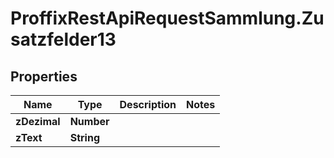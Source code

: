 # ProffixRestApiRequestSammlung.Zusatzfelder13

## Properties
Name | Type | Description | Notes
------------ | ------------- | ------------- | -------------
**zDezimal** | **Number** |  | 
**zText** | **String** |  | 


